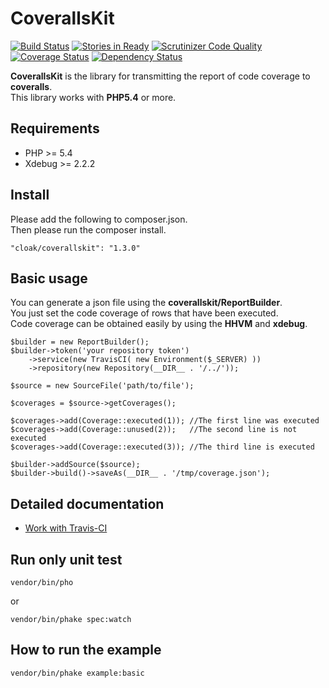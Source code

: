 CoverallsKit====================================[![Build Status](https://travis-ci.org/cloak-php/coveralls-kit.svg?branch=master)](https://travis-ci.org/cloak-php/coveralls-kit)[![Stories in Ready](https://badge.waffle.io/cloak-php/coveralls-kit.png?label=ready&title=Ready)](https://waffle.io/cloak-php/coveralls-kit)[![Scrutinizer Code Quality](https://scrutinizer-ci.com/g/cloak-php/coveralls-kit/badges/quality-score.png?b=master)](https://scrutinizer-ci.com/g/cloak-php/coveralls-kit/?branch=master)[![Coverage Status](https://coveralls.io/repos/cloak-php/coveralls-kit/badge.png)](https://coveralls.io/r/cloak-php/coveralls-kit)[![Dependency Status](https://www.versioneye.com/user/projects/53fd5949f4df154965000002/badge.svg?style=flat)](https://www.versioneye.com/user/projects/53fd5949f4df154965000002)
**CoverallsKit** is the library for transmitting the report of code coverage to **coveralls**.  This library works with **PHP5.4** or more.Requirements------------------------------------* PHP >= 5.4* Xdebug >= 2.2.2Install------------------------------------Please add the following to composer.json.  Then please run the composer install.	"cloak/coverallskit": "1.3.0"Basic usage------------------------------------You can generate a json file using the **coverallskit/ReportBuilder**.  You just set the code coverage of rows that have been executed.  Code coverage can be obtained easily by using the **HHVM** and **xdebug**.	$builder = new ReportBuilder();	$builder->token('your repository token')	    ->service(new TravisCI( new Environment($_SERVER) ))		->repository(new Repository(__DIR__ . '/../'));	$source = new SourceFile('path/to/file');	$coverages = $source->getCoverages();	$coverages->add(Coverage::executed(1));	//The first line was executed	$coverages->add(Coverage::unused(2));	//The second line is not executed	$coverages->add(Coverage::executed(3));	//The third line is executed	$builder->addSource($source);	$builder->build()->saveAs(__DIR__ . '/tmp/coverage.json');Detailed documentation-----------------------------------* [Work with Travis-CI](docs/travis-ci.md)Run only unit test------------------------------------	vendor/bin/phoor	vendor/bin/phake spec:watchHow to run the example------------------------------------	vendor/bin/phake example:basic